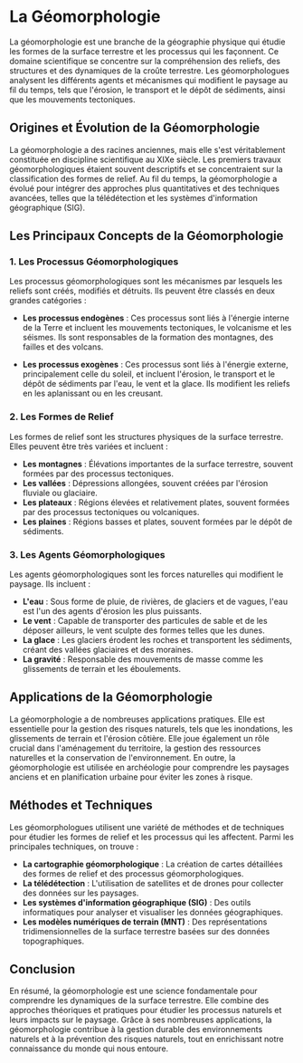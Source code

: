 # La Géomorphologie

La géomorphologie est une branche de la géographie physique qui étudie les formes de la surface terrestre et les processus qui les façonnent. Ce domaine scientifique se concentre sur la compréhension des reliefs, des structures et des dynamiques de la croûte terrestre. Les géomorphologues analysent les différents agents et mécanismes qui modifient le paysage au fil du temps, tels que l'érosion, le transport et le dépôt de sédiments, ainsi que les mouvements tectoniques.

## Origines et Évolution de la Géomorphologie

La géomorphologie a des racines anciennes, mais elle s'est véritablement constituée en discipline scientifique au XIXe siècle. Les premiers travaux géomorphologiques étaient souvent descriptifs et se concentraient sur la classification des formes de relief. Au fil du temps, la géomorphologie a évolué pour intégrer des approches plus quantitatives et des techniques avancées, telles que la télédétection et les systèmes d'information géographique (SIG).

## Les Principaux Concepts de la Géomorphologie

### 1. **Les Processus Géomorphologiques**

Les processus géomorphologiques sont les mécanismes par lesquels les reliefs sont créés, modifiés et détruits. Ils peuvent être classés en deux grandes catégories :

- **Les processus endogènes** : Ces processus sont liés à l'énergie interne de la Terre et incluent les mouvements tectoniques, le volcanisme et les séismes. Ils sont responsables de la formation des montagnes, des failles et des volcans.
  
- **Les processus exogènes** : Ces processus sont liés à l'énergie externe, principalement celle du soleil, et incluent l'érosion, le transport et le dépôt de sédiments par l'eau, le vent et la glace. Ils modifient les reliefs en les aplanissant ou en les creusant.

### 2. **Les Formes de Relief**

Les formes de relief sont les structures physiques de la surface terrestre. Elles peuvent être très variées et incluent :

- **Les montagnes** : Élévations importantes de la surface terrestre, souvent formées par des processus tectoniques.
- **Les vallées** : Dépressions allongées, souvent créées par l'érosion fluviale ou glaciaire.
- **Les plateaux** : Régions élevées et relativement plates, souvent formées par des processus tectoniques ou volcaniques.
- **Les plaines** : Régions basses et plates, souvent formées par le dépôt de sédiments.

### 3. **Les Agents Géomorphologiques**

Les agents géomorphologiques sont les forces naturelles qui modifient le paysage. Ils incluent :

- **L'eau** : Sous forme de pluie, de rivières, de glaciers et de vagues, l'eau est l'un des agents d'érosion les plus puissants.
- **Le vent** : Capable de transporter des particules de sable et de les déposer ailleurs, le vent sculpte des formes telles que les dunes.
- **La glace** : Les glaciers érodent les roches et transportent les sédiments, créant des vallées glaciaires et des moraines.
- **La gravité** : Responsable des mouvements de masse comme les glissements de terrain et les éboulements.

## Applications de la Géomorphologie

La géomorphologie a de nombreuses applications pratiques. Elle est essentielle pour la gestion des risques naturels, tels que les inondations, les glissements de terrain et l'érosion côtière. Elle joue également un rôle crucial dans l'aménagement du territoire, la gestion des ressources naturelles et la conservation de l'environnement. En outre, la géomorphologie est utilisée en archéologie pour comprendre les paysages anciens et en planification urbaine pour éviter les zones à risque.

## Méthodes et Techniques

Les géomorphologues utilisent une variété de méthodes et de techniques pour étudier les formes de relief et les processus qui les affectent. Parmi les principales techniques, on trouve :

- **La cartographie géomorphologique** : La création de cartes détaillées des formes de relief et des processus géomorphologiques.
- **La télédétection** : L'utilisation de satellites et de drones pour collecter des données sur les paysages.
- **Les systèmes d'information géographique (SIG)** : Des outils informatiques pour analyser et visualiser les données géographiques.
- **Les modèles numériques de terrain (MNT)** : Des représentations tridimensionnelles de la surface terrestre basées sur des données topographiques.

## Conclusion

En résumé, la géomorphologie est une science fondamentale pour comprendre les dynamiques de la surface terrestre. Elle combine des approches théoriques et pratiques pour étudier les processus naturels et leurs impacts sur le paysage. Grâce à ses nombreuses applications, la géomorphologie contribue à la gestion durable des environnements naturels et à la prévention des risques naturels, tout en enrichissant notre connaissance du monde qui nous entoure.